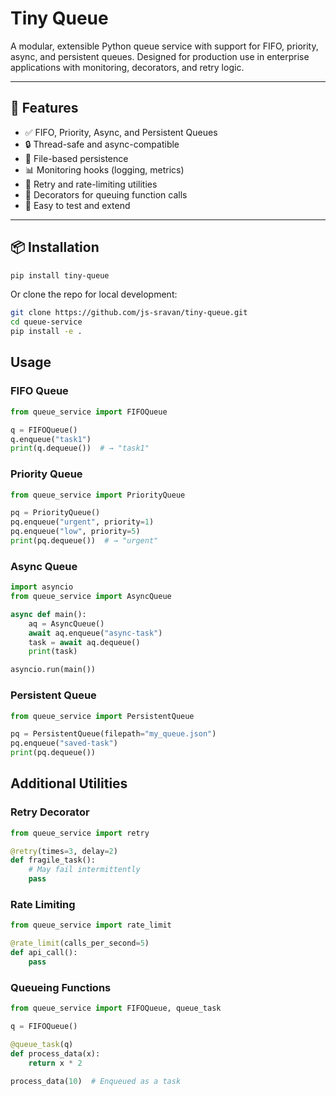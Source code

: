 # Tiny Queue

A modular, extensible Python queue service with support for FIFO, priority, async, and persistent queues. Designed for production use in enterprise applications with monitoring, decorators, and retry logic.

---

## 🚀 Features

- ✅ FIFO, Priority, Async, and Persistent Queues
- 🔒 Thread-safe and async-compatible
- 💾 File-based persistence
- 📊 Monitoring hooks (logging, metrics)
- 🔁 Retry and rate-limiting utilities
- 🧩 Decorators for queuing function calls
- 🧪 Easy to test and extend

---

## 📦 Installation

```bash
pip install tiny-queue
```
Or clone the repo for local development:

```bash
git clone https://github.com/js-sravan/tiny-queue.git
cd queue-service
pip install -e .
```

## Usage

### FIFO Queue

```python
from queue_service import FIFOQueue

q = FIFOQueue()
q.enqueue("task1")
print(q.dequeue())  # → "task1"
```

### Priority Queue
```python
from queue_service import PriorityQueue

pq = PriorityQueue()
pq.enqueue("urgent", priority=1)
pq.enqueue("low", priority=5)
print(pq.dequeue())  # → "urgent"
```

### Async Queue
```python
import asyncio
from queue_service import AsyncQueue

async def main():
    aq = AsyncQueue()
    await aq.enqueue("async-task")
    task = await aq.dequeue()
    print(task)

asyncio.run(main())
```

### Persistent Queue
```python
from queue_service import PersistentQueue

pq = PersistentQueue(filepath="my_queue.json")
pq.enqueue("saved-task")
print(pq.dequeue())
```

## Additional Utilities

### Retry Decorator
```python
from queue_service import retry

@retry(times=3, delay=2)
def fragile_task():
    # May fail intermittently
    pass
```

### Rate Limiting
```python
from queue_service import rate_limit

@rate_limit(calls_per_second=5)
def api_call():
    pass
```

### Queueing Functions
```python
from queue_service import FIFOQueue, queue_task

q = FIFOQueue()

@queue_task(q)
def process_data(x):
    return x * 2

process_data(10)  # Enqueued as a task
```